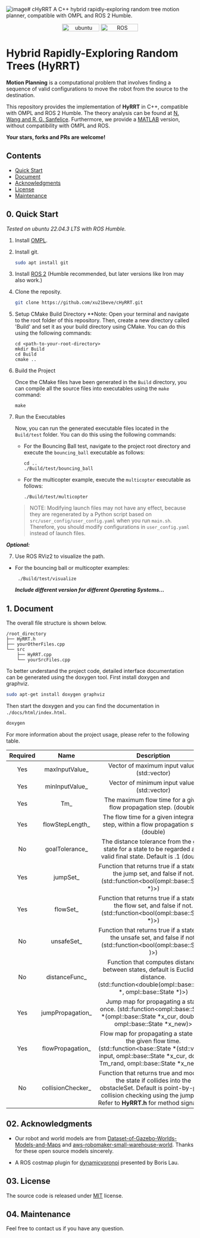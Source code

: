 ![image](https://github.com/xu21beve/cHyRRT/assets/73717685/8c3eb9dd-e308-400c-ab08-96dfb3f403bd)# cHyRRT
A C++ hybrid rapidly-exploring random tree motion planner, compatible with OMPL and ROS 2 Humble.

<p align="center">
    <img width="100px" height="20px" src="https://img.shields.io/badge/Ubuntu-22.04-orange?logo=Ubuntu&Ubuntu-22.04"
        alt="ubuntu" />
    <img width="100px" height="20px" src="https://img.shields.io/badge/ROS-humble-blue?logo=ROS&ROS=humble" alt="ROS" />
</p>

# Hybrid Rapidly-Exploring Random Trees (HyRRT)

**Motion Planning** is a computational problem that involves finding a sequence of valid configurations to move the robot from the source to the destination. 

This repository provides the implementation of **HyRRT** in C++, compatible with OMPL and ROS 2 Humble. The theory analysis can be found at [N. Wang and R. G. Sanfelice](https://ieeexplore.ieee.org/document/9992444). Furthermore, we provide a [MATLAB](https://github.com/HybridSystemsLab/hybridRRT) version, without compatibility with OMPL and ROS.

**Your stars, forks and PRs are welcome!**

## Contents
- [Quick Start](#0)
- [Document](#1)
- [Acknowledgments](#2)
- [License](#3)
- [Maintenance](#4)

## <span id="0">0. Quick Start

*Tested on ubuntu 22.04.3 LTS with ROS Humble.*

1. Install [OMPL](https://ompl.kavrakilab.org/installation.html).

2. Install git.
    ```bash
    sudo apt install git
    ```

3. Install [ROS 2](https://docs.ros.org/en/humble/Installation.html) (Humble recommended, but later versions like Iron may also work.)

4. Clone the reposity.
    ```bash
    git clone https://github.com/xu21beve/cHyRRT.git
    ```


5. Setup CMake Build Directory
  **Note: 
   Open your terminal and navigate to the root folder of this repository. Then, create a new directory called 'Build' and set it as your build directory using CMake. You can do this using the following commands:
   ```
   cd <path-to-your-root-directory>
   mkdir Build
   cd Build
   cmake ..
   ```

2. Build the Project

   Once the CMake files have been generated in the `Build` directory, you can compile all the source files into executables using the `make` command:
   ```
   make
   ```

3. Run the Executables

   Now, you can run the generated executable files located in the `Build/test` folder. You can do this using the following commands:

   - For the Bouncing Ball test, navigate to the project root directory and execute the `bouncing_ball` executable as follows:
     ```
     cd ..
     ./Build/test/bouncing_ball
     ```

   - For the multicopter example, execute the `multicopter` executable as follows:
     ```
     ./Build/test/multicopter
     ```

    > NOTE: Modifying launch files may not have any effect, because they are regenerated by a Python script based on `src/user_config/user_config.yaml` when you run `main.sh`. Therefore, you should modify configurations in `user_config.yaml` instead of launch files.

***Optional:***

7. Use ROS RViz2 to visualize the path.

  - For the bouncing ball or multicopter examples:
    ```
     ./Build/test/visualize
    ```

    ***Include different version for different Operating Systems...***

## 1. <span id="1">Document

The overall file structure is shown below.
```
/root_directory
├── HyRRT.h
├── yourOtherFiles.cpp
└── src
    ├── HyRRT.cpp
    └── yourSrcFiles.cpp
```

To better understand the project code, detailed interface documentation can be generated using the doxygen tool. First install doxygen and graphviz.

```bash
sudo apt-get install doxygen graphviz
```

Then start the doxygen and you can find the documentation in `./docs/html/index.html`. 

```bash
doxygen
```

For more information about the project usage, please refer to the following table.

| Required | Name | Description |
|:----:|:----:|:----:|
|Yes| maxInputValue_ | Vector of maximum input values (std::vector<double>)
|Yes| minInputValue_ | Vector of minimum input values (std::vector<double>)
|Yes| Tm_ | The maximum flow time for a given flow propagation step. (double)
|Yes| flowStepLength_ | The flow time for a given integration step, within a flow propagation step. (double)
|No| goalTolerance_ | The distance tolerance from the goal state for a state to be regarded as a valid final state. Default is .1 (double)
|Yes| jumpSet_ | Function that returns true if a state is in the jump set, and false if not. (std::function<bool(ompl::base::State *)>)
|Yes| flowSet_ | Function that returns true if a state is in the flow set, and false if not. (std::function<bool(ompl::base::State *)>)
|No| unsafeSet_ | Function that returns true if a state is in the unsafe set, and false if not. (std::function<bool(ompl::base::State )>)
|No| distanceFunc_ | Function that computes distance between states, default is Euclidean distance. (std::function<double(ompl::base::State *, ompl::base::State *)>)
|Yes| jumpPropagation_ | Jump map for propagating a state once. (std::function<ompl::base::State *(ompl::base::State *x_cur, double u, ompl::base::State *x_new)>
|Yes| flowPropagation_ | Flow map for propagating a state over the given flow time. (std::function<base::State *(std::vector<double> input, ompl::base::State *x_cur, double Tm_rand, ompl::base::State *x_new)>)
|No| collisionChecker_ | Function that returns true and modifies the state if collides into the obstacleSet. Default is point-by-point collision checking using the jump set. Refer to **HyRRT.h** for method signature. 

## <span id="2">02. Acknowledgments
* Our robot and world models are from [
Dataset-of-Gazebo-Worlds-Models-and-Maps](https://github.com/mlherd/Dataset-of-Gazebo-Worlds-Models-and-Maps) and [
aws-robomaker-small-warehouse-world](https://github.com/aws-robotics/aws-robomaker-small-warehouse-world). Thanks for these open source models sincerely.

* A ROS costmap plugin for [dynamicvoronoi](http://www2.informatik.uni-freiburg.de/~lau/dynamicvoronoi/) presented by Boris Lau.

## <span id="3">03. License

The source code is released under [MIT](https://www.mit.edu/~amini/LICENSE.md) license.

## <span id="4">04. Maintenance

Feel free to contact us if you have any question.
